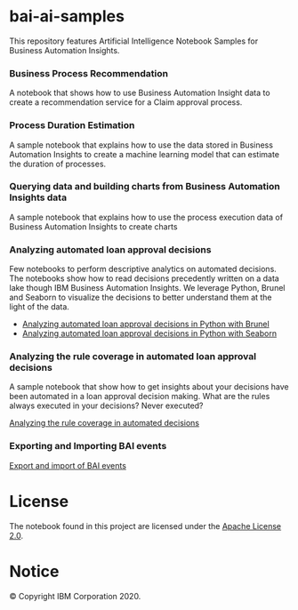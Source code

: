 # bai-ai-samples
This repository features Artificial Intelligence Notebook Samples for Business Automation Insights.

### Business Process Recommendation

A notebook that shows how to use Business Automation Insight data to create a recommendation service for a Claim approval process. 

### Process Duration Estimation

A sample notebook that explains how to use the data stored in Business Automation Insights to create a machine learning model that can estimate the duration of processes.

### Querying data and building charts from Business Automation Insights data

A sample notebook that explains how to use the process execution data of Business Automation Insights to create charts 

### Analyzing automated loan approval decisions

Few notebooks to perform descriptive analytics on automated decisions. The notebooks show how to read decisions precedently written on a data lake though IBM Business Automation Insights. We leverage Python, Brunel and Seaborn to visualize the decisions to better understand them at the light of the data.

   - [Analyzing automated loan approval decisions in Python with Brunel](./notebooks/Analyzing%20loan%20approval%20decisions%20in%20Python%20with%20Brunel.ipynb)
   - [Analyzing automated loan approval decisions in Python with Seaborn](./notebooks/Analyzing%20loan%20approval%20decisions%20in%20Python%20with%20Seaborn.ipynb)

### Analyzing the rule coverage in automated loan approval decisions

A sample notebook that show how to get insights about your decisions have been automated in a loan approval decision making.
What are the rules always executed in your decisions? Never executed?

[Analyzing the rule coverage in automated decisions](./notebooks/Analyzing%20the%20rule%20coverage%20in%20automated%20decisions.ipynb)
 
### Exporting and Importing BAI events
[Export and import of BAI events](./EVENT-EXPORT-IMPORT.md)

# License
The notebook found in this project are licensed under the [Apache License 2.0](LICENSE).

# Notice
© Copyright IBM Corporation 2020.
